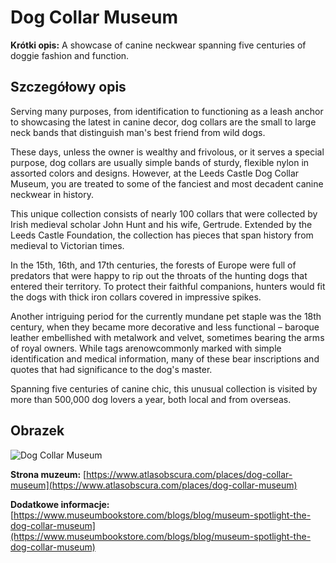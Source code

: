 # Dog Collar Museum

**Krótki opis:**
A showcase of canine neckwear spanning five centuries of doggie fashion and function.

## Szczegółowy opis

Serving many purposes, from identification to functioning as a leash anchor to showcasing the latest in canine decor, dog collars are the small to large neck bands that distinguish man's best friend from wild dogs.

These days, unless the owner is wealthy and frivolous, or it serves a special purpose, dog collars are usually simple bands of sturdy, flexible nylon in assorted colors and designs. However, at the Leeds Castle Dog Collar Museum, you are treated to some of the fanciest and most decadent canine neckwear in history.

This unique collection consists of nearly 100 collars that were collected by Irish medieval scholar John Hunt and his wife, Gertrude. Extended by the Leeds Castle Foundation, the collection has pieces that span history from medieval to Victorian times.

In the 15th, 16th, and 17th centuries, the forests of Europe were full of predators that were happy to rip out the throats of the hunting dogs that entered their territory. To protect their faithful companions, hunters would fit the dogs with thick iron collars covered in impressive spikes.

Another intriguing period for the currently mundane pet staple was the 18th century, when they became more decorative and less functional – baroque leather embellished with metalwork and velvet, sometimes bearing the arms of royal owners. While tags arenowcommonly marked with simple identification and medical information, many of these bear inscriptions and quotes that had significance to the dog's master.

Spanning five centuries of canine chic, this unusual collection is visited by more than 500,000 dog lovers a year, both local and from overseas.

## Obrazek

![Dog Collar Museum](https://leeds-castle.com/wp-content/uploads/2022/08/Dog-Collars-3-1024x691.jpg)

**Strona muzeum:** [https://www.atlasobscura.com/places/dog-collar-museum](https://www.atlasobscura.com/places/dog-collar-museum)

**Dodatkowe informacje:** [https://www.museumbookstore.com/blogs/blog/museum-spotlight-the-dog-collar-museum](https://www.museumbookstore.com/blogs/blog/museum-spotlight-the-dog-collar-museum)

